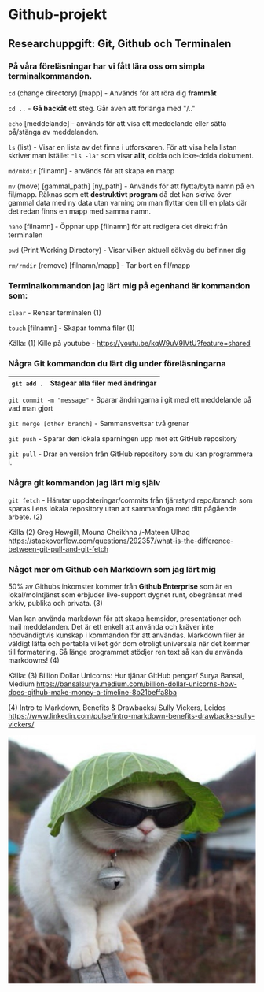 # Github-projekt
## Researchuppgift: Git, Github och Terminalen

### På våra föreläsningar har vi fått lära oss om simpla terminalkommandon.

`cd` (change directory) [mapp] - Används för att röra dig __frammåt__

`cd ..` - __Gå backåt__ ett steg. Går även att förlänga med "/.."

`echo` [meddelande] - används för att visa ett meddelande eller sätta på/stänga av meddelanden.

`ls` (list) - Visar en lista av det finns i utforskaren. För att visa hela listan skriver man istället `"ls -la"` som visar __allt__, dolda och icke-dolda dokument.

`md/mkdir` [filnamn] - används för att  skapa en mapp

`mv` (move) [gammal_path] [ny_path] - Används för att flytta/byta namn på en fil/mapp. Räknas som ett __destruktivt program__ då det kan skriva över gammal data med ny data utan varning om man flyttar den till en plats där det redan finns en mapp med samma namn.

`nano` [filnamn] - Öppnar upp [filnamn] för att redigera det direkt från terminalen

`pwd` (Print Working Directory) - Visar vilken aktuell sökväg du befinner dig

`rm/rmdir` (remove) [filnamn/mapp] - Tar bort en fil/mapp


### Terminalkommandon jag lärt mig på egenhand är kommandon som:

`clear` - Rensar terminalen (1)

`touch` [filnamn] - Skapar tomma filer (1)

Källa:
(1) Kille på youtube - https://youtu.be/kqW9uV9IVtU?feature=shared

### Några Git kommandon du lärt dig under föreläsningarna

|`git add .` | Stagear alla filer med ändringar |
| --- | --- |

`git commit -m "message"` - Sparar ändringarna i git med ett meddelande på vad man gjort

`git merge [other branch]` - Sammansvettsar två grenar

`git push` - Sparar den lokala sparningen upp mot ett GitHub repository

`git pull` - Drar en version från GitHub repository som du kan programmera i.

### Några git kommandon jag lärt mig själv

`git fetch` - Hämtar uppdateringar/commits från fjärrstyrd repo/branch som sparas i ens lokala repository utan att sammanfoga med ditt pågående arbete. (2)

Källa
(2) Greg Hewgill, Mouna Cheikhna /-Mateen Ulhaq
https://stackoverflow.com/questions/292357/what-is-the-difference-between-git-pull-and-git-fetch

### Något mer om Github och Markdown som jag lärt mig
50% av Githubs inkomster kommer från __Github Enterprise__ som är en lokal/molntjänst som erbjuder live-support dygnet runt, obegränsat med arkiv, publika och privata. (3)

Man kan använda markdown för att skapa hemsidor, presentationer och mail meddelanden. Det är ett enkelt att använda och kräver inte nödvändigtvis kunskap i kommandon för att användas. Markdown filer är väldigt lätta och portabla vilket gör dom otroligt universala när det kommer till formatering. Så länge programmet stödjer ren text så kan du använda markdowns! (4)

Källa:
(3) Billion Dollar Unicorns: Hur tjänar GitHub pengar/ Surya Bansal, Medium
https://bansalsurya.medium.com/billion-dollar-unicorns-how-does-github-make-money-a-timeline-8b21beffa8ba

(4) Intro to Markdown, Benefits & Drawbacks/ Sully Vickers, Leidos
https://www.linkedin.com/pulse/intro-markdown-benefits-drawbacks-sully-vickers/

![Picture of a cat with sunglasses and lettucehat](lBKYb.jpg)